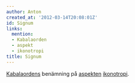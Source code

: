 ```yaml
---
author: Anton
created_at: '2012-03-14T20:08:01Z'
id: Signum
links:
  mention:
  - Kabalaorden
  - aspekt
  - ikonotropi
title: Signum
---
```


[Kabalaordens] benämning på [aspekten][] [ikonotropi].

  [Kabalaordens]: Kabalaorden
  [aspekten]: aspekt
  [ikonotropi]: ikonotropi
